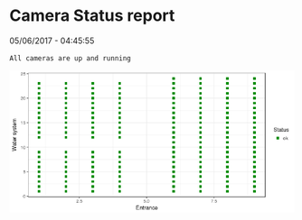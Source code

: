 Camera Status report
================
05/06/2017 - 04:45:55

    All cameras are up and running

![](camreport_files/figure-markdown_github/unnamed-chunk-2-1.png)
